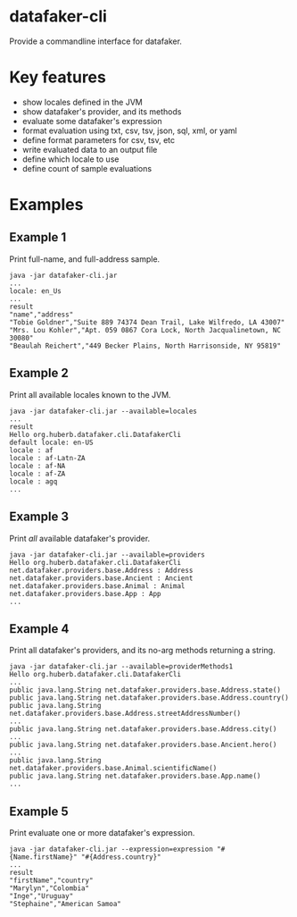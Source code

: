 # datafaker-cli

Provide a commandline interface for datafaker.

# Key features

* show locales defined in the JVM
* show datafaker's provider, and its methods
* evaluate some datafaker's expression
* format evaluation using txt, csv, tsv, json, sql, xml, or yaml
* define format parameters for csv, tsv, etc
* write evaluated data to an output file
* define which locale to use
* define count of sample evaluations

# Examples

## Example 1
Print full-name, and full-address sample.

```
java -jar datafaker-cli.jar
...
locale: en_Us
...
result
"name","address"
"Tobie Goldner","Suite 889 74374 Dean Trail, Lake Wilfredo, LA 43007"
"Mrs. Lou Kohler","Apt. 059 0867 Cora Lock, North Jacqualinetown, NC 30080"
"Beaulah Reichert","449 Becker Plains, North Harrisonside, NY 95819"
```

## Example 2
Print all available locales known to the JVM.

```
java -jar datafaker-cli.jar --available=locales
...
result
Hello org.huberb.datafaker.cli.DatafakerCli
default locale: en-US
locale : af
locale : af-Latn-ZA
locale : af-NA
locale : af-ZA
locale : agq
...
```

## Example 3
Print *all* available datafaker's provider.

```
java -jar datafaker-cli.jar --available=providers
Hello org.huberb.datafaker.cli.DatafakerCli
net.datafaker.providers.base.Address : Address
net.datafaker.providers.base.Ancient : Ancient
net.datafaker.providers.base.Animal : Animal
net.datafaker.providers.base.App : App
...
```
## Example 4
Print all datafaker's providers, and its no-arg methods returning a string.

```
java -jar datafaker-cli.jar --available=providerMethods1
Hello org.huberb.datafaker.cli.DatafakerCli
...
public java.lang.String net.datafaker.providers.base.Address.state()
public java.lang.String net.datafaker.providers.base.Address.country()
public java.lang.String net.datafaker.providers.base.Address.streetAddressNumber()
...
public java.lang.String net.datafaker.providers.base.Address.city()
...
public java.lang.String net.datafaker.providers.base.Ancient.hero()
...
public java.lang.String net.datafaker.providers.base.Animal.scientificName()
public java.lang.String net.datafaker.providers.base.App.name()
...
```

## Example 5
Print evaluate one or more datafaker's expression.

```
java -jar datafaker-cli.jar --expression=expression "#{Name.firstName}" "#{Address.country}"
...
result
"firstName","country"
"Marylyn","Colombia"
"Inge","Uruguay"
"Stephaine","American Samoa"
```


